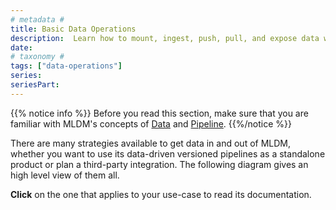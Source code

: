 ```yaml
---
# metadata # 
title: Basic Data Operations
description:  Learn how to mount, ingest, push, pull, and expose data with MLDM.
date: 
# taxonomy #
tags: ["data-operations"]
series:
seriesPart:
---
```


{{% notice info %}}
Before you read this section, make sure that you are familiar  with MLDM's concepts of [Data](../../concepts/data-concepts) and [Pipeline](../../concepts/pipeline-concepts).
{{%/notice %}}

There are many strategies available to get data in and out of MLDM, 
whether you want to use its data-driven versioned pipelines as a standalone product 
or plan a third-party integration.
The following diagram gives an high level view of them all.

**Click** on the one that applies to your use-case to read its documentation.

<!-- ADD THE FOLLOWING  (width and viewBox) TO THE SVG TAG IN THE SVG FILE AND REMOVE THE DEFAULT width and heigh
<svg xmlns="http://www.w3.org/2000/svg" xmlns:xlink="http://www.w3.org/1999/xlink" xmlns:lucid="lucid" width="100%" viewBox="0 0 1200 1041"> 
-->
<div style="resize:horizontal" >
<object  data="/images/load-export-data-strategies.svg" ></object>
</div>

